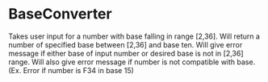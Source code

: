 # BaseConverter
Takes user input for a number with base falling in range [2,36]. Will return a number of specified base between [2,36] and base ten. 
Will give error message if either base of input number or desired base is not in [2,36] range. 
Will also give error message if number is not compatible with base. (Ex. Error if number is F34 in base 15)
